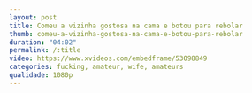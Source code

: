 ```yaml
---
layout: post
title: Comeu a vizinha gostosa na cama e botou para rebolar
thumb: comeu-a-vizinha-gostosa-na-cama-e-botou-para-rebolar
duration: "04:02"
permalink: /:title
video: https://www.xvideos.com/embedframe/53098849
categories: fucking, amateur, wife, amateurs
qualidade: 1080p
---
```

